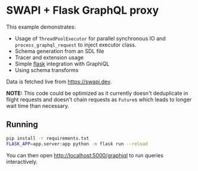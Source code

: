 # SWAPI + Flask GraphQL proxy

This example demonstrates:

- Usage of `ThreadPoolExecutor` for parallel synchronous IO and `process_graphql_request` to inject executor class.
- Schema generation from an SDL file
- Tracer and extension usage
- Simple [flask](http://flask.pocoo.org) integration with GraphiQL
- Using schema transforms

Data is fetched live from <https://swapi.dev>.

**NOTE:** This code could be optimized as it currently doesn't deduplicate in flight requests and doesn't chain requests as `Future`s which leads to longer wait time than necessary.

## Running

```bash
pip install -r requirements.txt
FLASK_APP=app.server:app python -m flask run --reload
```

You can then open <http://localhost:5000/graphiql> to run queries interactively.
